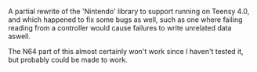 A partial rewrite of the 'Nintendo' library to support running on Teensy 4.0, and which happened to fix some bugs as well, such as one where failing reading from a controller would cause failures to write unrelated data aswell.

The N64 part of this almost certainly won't work since I haven't tested it, but probably could be made to work.
